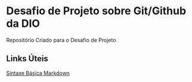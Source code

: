 # Desafio de Projeto sobre Git/Github da DIO
Repositório Criado para o Desafio de Projeto

## Links Úteis
[Sintaxe Básica Markdown](https://www.markdownguide.org/basic-syntax)
